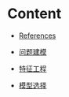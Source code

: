 # Content

* [References](./docs/DL/02General_Process/readme.md)

* [问题建模](./docs/DL/02General_Process/1problem_modeling.md)

* [特征工程](./docs/DL/02General_Process/2feature_engineering.md)

* [模型选择](./docs/DL/02General_Process/3models.md)

  
